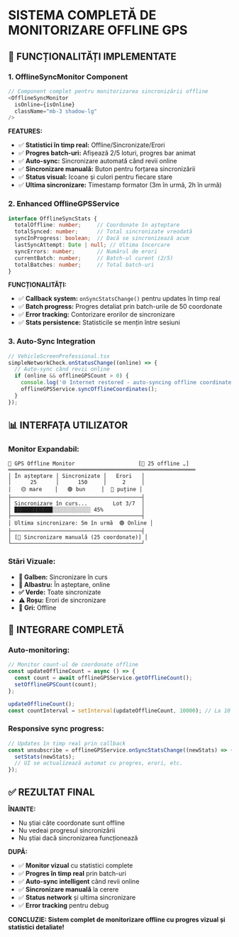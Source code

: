 # SISTEMA COMPLETĂ DE MONITORIZARE OFFLINE GPS

## 🚀 FUNCȚIONALITĂȚI IMPLEMENTATE

### **1. OfflineSyncMonitor Component**
```typescript
// Component complet pentru monitorizarea sincronizării offline
<OfflineSyncMonitor 
  isOnline={isOnline}
  className="mb-3 shadow-lg"
/>
```

**FEATURES:**
- ✅ **Statistici în timp real:** Offline/Sincronizate/Erori
- ✅ **Progres batch-uri:** Afișează 2/5 loturi, progres bar animat
- ✅ **Auto-sync:** Sincronizare automată când revii online
- ✅ **Sincronizare manuală:** Buton pentru forțarea sincronizării
- ✅ **Status visual:** Icoane și culori pentru fiecare stare
- ✅ **Ultima sincronizare:** Timestamp formator (3m în urmă, 2h în urmă)

### **2. Enhanced OfflineGPSService**
```typescript
interface OfflineSyncStats {
  totalOffline: number;     // Coordonate în așteptare
  totalSynced: number;      // Total sincronizate vreodată
  syncInProgress: boolean;  // Dacă se sincronizează acum
  lastSyncAttempt: Date | null; // Ultima încercare
  syncErrors: number;       // Numărul de erori
  currentBatch: number;     // Batch-ul curent (2/5)
  totalBatches: number;     // Total batch-uri
}
```

**FUNCȚIONALITĂȚI:**
- ✅ **Callback system:** `onSyncStatsChange()` pentru updates în timp real
- ✅ **Batch progress:** Progres detaliat prin batch-urile de 50 coordonate
- ✅ **Error tracking:** Contorizare erorilor de sincronizare
- ✅ **Stats persistence:** Statisticile se mențin între sesiuni

### **3. Auto-Sync Integration**
```typescript
// VehicleScreenProfessional.tsx
simpleNetworkCheck.onStatusChange((online) => {
  // Auto-sync când revii online
  if (online && offlineGPSCount > 0) {
    console.log('🌐 Internet restored - auto-syncing offline coordinates...');
    offlineGPSService.syncOfflineCoordinates();
  }
});
```

## 📊 INTERFAȚA UTILIZATOR

### **Monitor Expandabil:**
```
🔄 GPS Offline Monitor                    [📱 25 offline ⌄]
═══════════════════════════════════════════════════════════
│ În așteptare │ Sincronizate │   Erori   │
│      25      │      150     │     2     │
│   🟡 mare    │   🟢 bun     │  🔴 puține │
├─────────────────────────────────────────┤
│ Sincronizare în curs...        Lot 3/7  │
│ ████████████░░░░░░░░░░░░ 45%            │
├─────────────────────────────────────────┤
│ Ultima sincronizare: 5m în urmă  🟢 Online │
├─────────────────────────────────────────┤
│ [🔄 Sincronizare manuală (25 coordonate)] │
└─────────────────────────────────────────┘
```

### **Stări Vizuale:**
- **🔄 Galben:** Sincronizare în curs
- **📡 Albastru:** În așteptare, online
- **✅ Verde:** Toate sincronizate
- **⚠️ Roșu:** Erori de sincronizare
- **🔌 Gri:** Offline

## 🔧 INTEGRARE COMPLETĂ

### **Auto-monitoring:**
```typescript
// Monitor count-ul de coordonate offline
const updateOfflineCount = async () => {
  const count = await offlineGPSService.getOfflineCount();
  setOfflineGPSCount(count);
};

updateOfflineCount();
const countInterval = setInterval(updateOfflineCount, 10000); // La 10 secunde
```

### **Responsive sync progress:**
```typescript
// Updates în timp real prin callback
const unsubscribe = offlineGPSService.onSyncStatsChange((newStats) => {
  setStats(newStats);
  // UI se actualizează automat cu progres, erori, etc.
});
```

## ✅ REZULTAT FINAL

**ÎNAINTE:**
- Nu știai câte coordonate sunt offline
- Nu vedeai progresul sincronizării
- Nu știai dacă sincronizarea funcționează

**DUPĂ:**
- ✅ **Monitor vizual** cu statistici complete
- ✅ **Progres în timp real** prin batch-uri
- ✅ **Auto-sync intelligent** când revii online
- ✅ **Sincronizare manuală** la cerere
- ✅ **Status network** și ultima sincronizare
- ✅ **Error tracking** pentru debug

**CONCLUZIE: Sistem complet de monitorizare offline cu progres vizual și statistici detaliate!**